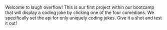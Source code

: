 Welcome to laugh overflow! This is our first project within our bootcamp that will display a coding joke by clicking one of the four comedians. We specifically set the api for only uniquely coding jokes. Give it a shot and test it out! 
